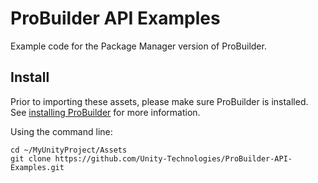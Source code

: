 # ProBuilder API Examples

Example code for the Package Manager version of ProBuilder.

## Install

Prior to importing these assets, please make sure ProBuilder is installed. See [installing ProBuilder](http://procore3d.github.io/probuilder2/upgrading/overview/) for more information.

Using the command line:

```
cd ~/MyUnityProject/Assets
git clone https://github.com/Unity-Technologies/ProBuilder-API-Examples.git
```
